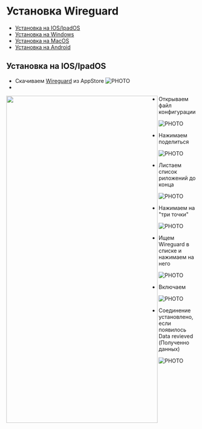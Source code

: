 # Установка Wireguard
* [Установка на IOS/IpadOS](#chapter-0)
* [Установка на Windows](#chapter-1)
* [Установка на MacOS](#chapter-2)
* [Установка на Android](#chapter-3)

<a id="chapter-0"></a>
## Установка на IOS/IpadOS
- Скачиваем [Wireguard](https://apps.apple.com/ru/app/wireguard/id1441195209?l=en-GB) из AppStore
![PHOTO](/ios/24-08-20%2012-53-06%203264.png)
-
<img src="https://github.com/kro-72/wireguard_installation/blob/main/ios/24-08-20%2012-53-06%203264.png" align="left" height="865" width="400" >

- Открываем файл конфигурации
  
![PHOTO](https://github.com/kro-72/wireguard_installation/blob/main/ios/24-08-20%2012-54-24%203265.png)

- Нажимаем поделиться
  
![PHOTO](https://github.com/kro-72/wireguard_installation/blob/main/ios/24-08-20%2012-54-28%203266.png)

- Листаем список риложений до конца
  
![PHOTO](https://github.com/kro-72/wireguard_installation/blob/main/ios/24-08-20%2012-54-38%203267.png)

- Нажимаем на "три точки"

![PHOTO](https://github.com/kro-72/wireguard_installation/blob/main/ios/24-08-20%2012-54-43%203268.png)

- Ищем Wireguard в списке и нажимаем на него

![PHOTO](https://github.com/kro-72/wireguard_installation/blob/main/ios/24-08-20%2012-54-55%203269.png)

- Включаем

![PHOTO](https://github.com/kro-72/wireguard_installation/blob/main/ios/24-08-20%2012-55-02%203270.png)

- Соединение установлено, если появилось Data revieved (Полученно данных)

![PHOTO](https://github.com/kro-72/wireguard_installation/blob/main/ios/24-08-20%2012-55-27%203271.png)
